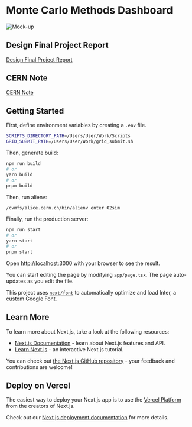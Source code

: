 # Monte Carlo Methods Dashboard

![Mock-up](https://mir-s3-cdn-cf.behance.net/project_modules/2800_opt_1/2736e0195579681.660fdd36d5fae.jpeg)

## Design Final Project Report 

[Design Final Project Report](https://mir-s3-cdn-cf.behance.net/project_modules/2800_opt_1/935504195588461.660ffbad6340c.png)

## CERN Note

[CERN Note](https://cds.cern.ch/record/2882150?ln=en)

## Getting Started

First, define environment variables by creating a ```.env``` file.

```bash
SCRIPTS_DIRECTORY_PATH=/Users/User/Work/Scripts
GRID_SUBMIT_PATH=/Users/User/Work/grid_submit.sh
```

Then, generate build:

```bash
npm run build
# or
yarn build
# or
pnpm build
```

Then, run alienv:

```bash
/cvmfs/alice.cern.ch/bin/alienv enter O2sim
```


Finally, run the production server:

```bash
npm run start
# or
yarn start
# or
pnpm start
```

Open [http://localhost:3000](http://localhost:3000) with your browser to see the result.

You can start editing the page by modifying `app/page.tsx`. The page auto-updates as you edit the file.

This project uses [`next/font`](https://nextjs.org/docs/basic-features/font-optimization) to automatically optimize and load Inter, a custom Google Font.

## Learn More

To learn more about Next.js, take a look at the following resources:

- [Next.js Documentation](https://nextjs.org/docs) - learn about Next.js features and API.
- [Learn Next.js](https://nextjs.org/learn) - an interactive Next.js tutorial.

You can check out [the Next.js GitHub repository](https://github.com/vercel/next.js/) - your feedback and contributions are welcome!

## Deploy on Vercel

The easiest way to deploy your Next.js app is to use the [Vercel Platform](https://vercel.com/new?utm_medium=default-template&filter=next.js&utm_source=create-next-app&utm_campaign=create-next-app-readme) from the creators of Next.js.

Check out our [Next.js deployment documentation](https://nextjs.org/docs/deployment) for more details.

